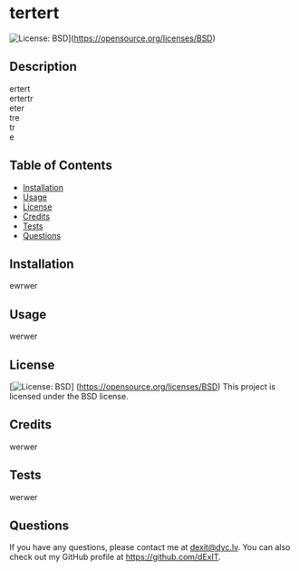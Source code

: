 
  # tertert
  ![License: BSD](https://img.shields.io/badge/License-BSD-red.svg)](https://opensource.org/licenses/BSD)
  
  ## Description
  
  ertert
<br>ertertr
<br>eter
<br>tre
<br>tr
<br>e
  
  ## Table of Contents
  
  - [Installation](#installation)
  - [Usage](#usage)
  - [License](#license)
  - [Credits](#Credits)
  - [Tests](#tests)
  - [Questions](#questions)
  
  ## Installation
  
  ewrwer
  
  ## Usage
  
  werwer
  

  
## License

[![License: BSD](https://img.shields.io/badge/License-BSD-red.svg)] (https://opensource.org/licenses/BSD)
This project is licensed under the BSD license.

  
  
  
  ## Credits
  
  werwer
  
  ## Tests
  
  werwer
  
  ## Questions
  
  If you have any questions, please contact me at dexit@dyc.lv. You can also check out my GitHub profile at https://github.com/dExIT.
  
